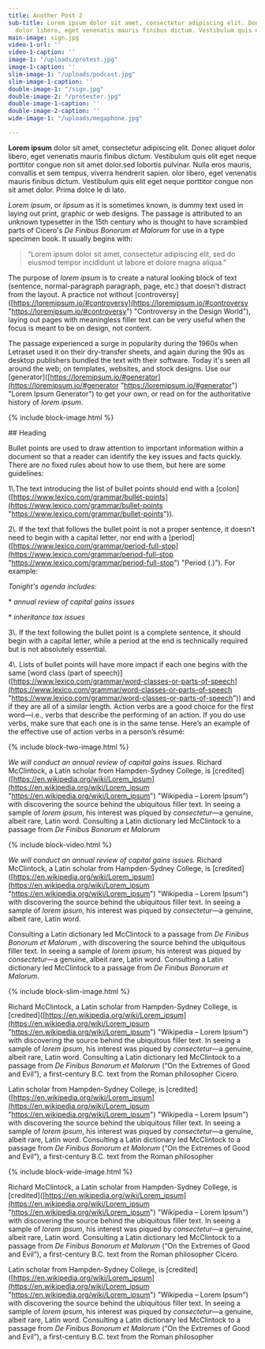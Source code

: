 ```yaml
---
title: Another Post 2
sub-title: Lorem ipsum dolor sit amet, consectetur adipiscing elit. Donec aliquet
  dolor libero, eget venenatis mauris finibus dictum. Vestibulum quis elit.
main-image: sign.jpg
video-1-url: ''
video-1-caption: ''
image-1: "/uploads/protest.jpg"
image-1-caption: ''
slim-image-1: "/uploads/podcast.jpg"
slim-image-1-caption: ''
double-image-1: "/sign.jpg"
double-image-2: "/protester.jpg"
double-image-1-caption: ''
double-image-2-caption: ''
wide-image-1: "/uploads/megaphone.jpg"

---
```

<div id="intro-paragraph" class="paragraph col-md-8 offset-md-2" markdown=1>

**Lorem ipsum** dolor sit amet, consectetur adipiscing elit. Donec aliquet dolor libero, eget venenatis mauris finibus dictum. Vestibulum quis elit eget neque porttitor congue non sit amet dolor.sed lobortis pulvinar. Nulla eros mauris, convallis et sem tempus, viverra hendrerit sapien. olor libero, eget venenatis mauris finibus dictum. Vestibulum quis elit eget neque porttitor congue non sit amet dolor. Prima dolce le di lato.

</div>

<div class="normal-paragraph paragraph col-md-8 offset-md-2" markdown=1>

_Lorem ipsum_, or _lipsum_ as it is sometimes known, is dummy text used in laying out print, graphic or web designs. The passage is attributed to an unknown typesetter in the 15th century who is thought to have scrambled parts of Cicero's _De Finibus Bonorum et Malorum_ for use in a type specimen book. It usually begins with:

> “Lorem ipsum dolor sit amet, consectetur adipiscing elit, sed do eiusmod tempor incididunt ut labore et dolore magna aliqua.”

The purpose of _lorem ipsum_ is to create a natural looking block of text (sentence, normal-paragraph paragraph, page, etc.) that doesn't distract from the layout. A practice not without \[controversy\]([https://loremipsum.io/#controversy](https://loremipsum.io/#controversy "https://loremipsum.io/#controversy") "Controversy in the Design World"), laying out pages with meaningless filler text can be very useful when the focus is meant to be on design, not content.

The passage experienced a surge in popularity during the 1960s when Letraset used it on their dry-transfer sheets, and again during the 90s as desktop publishers bundled the text with their software. Today it's seen all around the web; on templates, websites, and stock designs. Use our \[generator\]([https://loremipsum.io/#generator](https://loremipsum.io/#generator "https://loremipsum.io/#generator") "Lorem Ipsum Generator") to get your own, or read on for the authoritative history of _lorem ipsum_.

</div>

{% include block-image.html %}

<div class="normal-paragraph paragraph col-md-8 offset-md-2" markdown=1 >

\## Heading

Bullet points are used to draw attention to important information within a document so that a reader can identify the key issues and facts quickly. There are no fixed rules about how to use them, but here are some guidelines:

1\\.The text introducing the list of bullet points should end with a \[colon\]([https://www.lexico.com/grammar/bullet-points](https://www.lexico.com/grammar/bullet-points "https://www.lexico.com/grammar/bullet-points")).

2\\. If the text that follows the bullet point is not a proper sentence, it doesn’t need to begin with a capital letter, nor end with a \[period\]([https://www.lexico.com/grammar/period-full-stop](https://www.lexico.com/grammar/period-full-stop "https://www.lexico.com/grammar/period-full-stop") "Period (.)"). For example:

_Tonight's agenda includes:_

\* _annual review of capital gains issues_

\*  _inheritance tax issues_

3\\. If the text following the bullet point is a complete sentence, it should begin with a capital letter, while a period at the end is technically required but is not absolutely essential.

4\\. Lists of bullet points will have more impact if each one begins with the same \[word class (part of speech)\]([https://www.lexico.com/grammar/word-classes-or-parts-of-speech](https://www.lexico.com/grammar/word-classes-or-parts-of-speech "https://www.lexico.com/grammar/word-classes-or-parts-of-speech")) and if they are all of a similar length. Action verbs are a good choice for the first word—i.e., verbs that describe the performing of an action. If you do use verbs, make sure that each one is in the same tense. Here’s an example of the effective use of action verbs in a person’s résumé:

</div>

{% include block-two-image.html %}

<div class="normal-paragraph paragraph col-md-8 offset-md-2" markdown=1>

_We will conduct an annual review of capital gains issues._ Richard McClintock, a Latin scholar from Hampden-Sydney College, is \[credited\]([https://en.wikipedia.org/wiki/Lorem_ipsum](https://en.wikipedia.org/wiki/Lorem_ipsum "https://en.wikipedia.org/wiki/Lorem_ipsum") "Wikipedia – Lorem Ipsum") with discovering the source behind the ubiquitous filler text. In seeing a sample of _lorem ipsum_, his interest was piqued by _consectetur_—a genuine, albeit rare, Latin word. Consulting a Latin dictionary led McClintock to a passage from _De Finibus Bonorum et Malorum_

</div>

{% include block-video.html %}

<div class="normal-paragraph paragraph col-md-8 offset-md-2" markdown=1>

_We will conduct an annual review of capital gains issues._ Richard McClintock, a Latin scholar from Hampden-Sydney College, is \[credited\]([https://en.wikipedia.org/wiki/Lorem_ipsum](https://en.wikipedia.org/wiki/Lorem_ipsum "https://en.wikipedia.org/wiki/Lorem_ipsum") "Wikipedia – Lorem Ipsum") with discovering the source behind the ubiquitous filler text. In seeing a sample of _lorem ipsum_, his interest was piqued by _consectetur_—a genuine, albeit rare, Latin word.

Consulting a Latin dictionary led McClintock to a passage from _De Finibus Bonorum et Malorum_ , with discovering the source behind the ubiquitous filler text. In seeing a sample of _lorem ipsum_, his interest was piqued by _consectetur_—a genuine, albeit rare, Latin word. Consulting a Latin dictionary led McClintock to a passage from _De Finibus Bonorum et Malorum_.

</div>

{% include block-slim-image.html %}

<div class="normal-paragraph paragraph col-md-8 offset-md-2" markdown=1>

Richard McClintock, a Latin scholar from Hampden-Sydney College, is \[credited\]([https://en.wikipedia.org/wiki/Lorem_ipsum](https://en.wikipedia.org/wiki/Lorem_ipsum "https://en.wikipedia.org/wiki/Lorem_ipsum") "Wikipedia – Lorem Ipsum") with discovering the source behind the ubiquitous filler text. In seeing a sample of _lorem ipsum_, his interest was piqued by _consectetur_—a genuine, albeit rare, Latin word. Consulting a Latin dictionary led McClintock to a passage from _De Finibus Bonorum et Malorum_ (“On the Extremes of Good and Evil”), a first-century B.C. text from the Roman philosopher Cicero.

Latin scholar from Hampden-Sydney College, is \[credited\]([https://en.wikipedia.org/wiki/Lorem_ipsum](https://en.wikipedia.org/wiki/Lorem_ipsum "https://en.wikipedia.org/wiki/Lorem_ipsum") "Wikipedia – Lorem Ipsum") with discovering the source behind the ubiquitous filler text. In seeing a sample of _lorem ipsum_, his interest was piqued by _consectetur_—a genuine, albeit rare, Latin word. Consulting a Latin dictionary led McClintock to a passage from _De Finibus Bonorum et Malorum_ (“On the Extremes of Good and Evil”), a first-century B.C. text from the Roman philosopher

</div>

{% include block-wide-image.html %}

<div class="normal-paragraph paragraph col-md-8 offset-md-2" markdown=1>

Richard McClintock, a Latin scholar from Hampden-Sydney College, is \[credited\]([https://en.wikipedia.org/wiki/Lorem_ipsum](https://en.wikipedia.org/wiki/Lorem_ipsum "https://en.wikipedia.org/wiki/Lorem_ipsum") "Wikipedia – Lorem Ipsum") with discovering the source behind the ubiquitous filler text. In seeing a sample of _lorem ipsum_, his interest was piqued by _consectetur_—a genuine, albeit rare, Latin word. Consulting a Latin dictionary led McClintock to a passage from _De Finibus Bonorum et Malorum_ (“On the Extremes of Good and Evil”), a first-century B.C. text from the Roman philosopher Cicero.

Latin scholar from Hampden-Sydney College, is \[credited\]([https://en.wikipedia.org/wiki/Lorem_ipsum](https://en.wikipedia.org/wiki/Lorem_ipsum "https://en.wikipedia.org/wiki/Lorem_ipsum") "Wikipedia – Lorem Ipsum") with discovering the source behind the ubiquitous filler text. In seeing a sample of _lorem ipsum_, his interest was piqued by _consectetur_—a genuine, albeit rare, Latin word. Consulting a Latin dictionary led McClintock to a passage from _De Finibus Bonorum et Malorum_ (“On the Extremes of Good and Evil”), a first-century B.C. text from the Roman philosopher

</div>